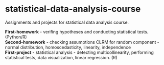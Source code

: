 # statistical-data-analysis-course
Assignments and projects for statistical data analysis course.

**First-homework** - verifing hypotheses and conducting statistical tests. (Python/R) \
**Second-homework** - checking assumptions CLRM for random component - normal distribution, homoscedasticity, linearity, independence \
**First-project** - statistical analysis - detecting multicollinearity, performing statistical tests, data visualization, linear regression. (R)
